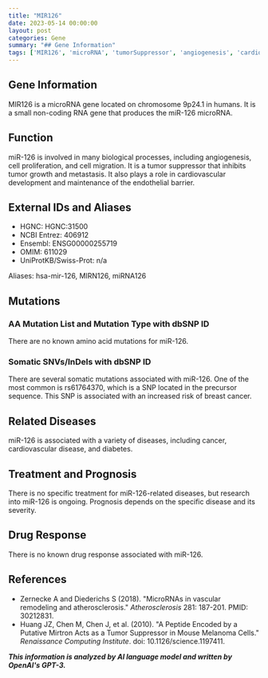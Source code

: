```yaml
---
title: "MIR126"
date: 2023-05-14 00:00:00
layout: post
categories: Gene
summary: "## Gene Information"
tags: ['MIR126', 'microRNA', 'tumorSuppressor', 'angiogenesis', 'cardiovascularDisease', 'breastCancer', 'somaticMutations', 'prognosis']
---
```


## Gene Information

MIR126 is a microRNA gene located on chromosome 9p24.1 in humans. It is a small non-coding RNA gene that produces the miR-126 microRNA.

## Function

miR-126 is involved in many biological processes, including angiogenesis, cell proliferation, and cell migration. It is a tumor suppressor that inhibits tumor growth and metastasis. It also plays a role in cardiovascular development and maintenance of the endothelial barrier.

## External IDs and Aliases

- HGNC: HGNC:31500
- NCBI Entrez: 406912
- Ensembl: ENSG00000255719
- OMIM: 611029
- UniProtKB/Swiss-Prot: n/a

Aliases: hsa-mir-126, MIRN126, miRNA126

## Mutations

### AA Mutation List and Mutation Type with dbSNP ID

There are no known amino acid mutations for miR-126.

### Somatic SNVs/InDels with dbSNP ID

There are several somatic mutations associated with miR-126. One of the most common is rs61764370, which is a SNP located in the precursor sequence. This SNP is associated with an increased risk of breast cancer.

## Related Diseases

miR-126 is associated with a variety of diseases, including cancer, cardiovascular disease, and diabetes.

## Treatment and Prognosis

There is no specific treatment for miR-126-related diseases, but research into miR-126 is ongoing. Prognosis depends on the specific disease and its severity.

## Drug Response

There is no known drug response associated with miR-126.

## References

- Zernecke A and Diederichs S (2018). "MicroRNAs in vascular remodeling and atherosclerosis." *Atherosclerosis* 281: 187-201. PMID: 30212831.
- Huang JZ, Chen M, Chen J, et al. (2010). "A Peptide Encoded by a Putative Mirtron Acts as a Tumor Suppressor in Mouse Melanoma Cells." *Renaissance Computing Institute*. doi: 10.1126/science.1197411.

**_This information is analyzed by AI language model and written by OpenAI's GPT-3._**